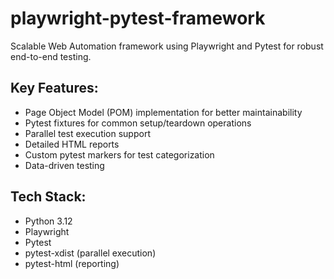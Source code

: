 # playwright-pytest-framework
Scalable Web Automation framework using Playwright and Pytest for robust end-to-end testing.

Key Features:
------------
- Page Object Model (POM) implementation for better maintainability
- Pytest fixtures for common setup/teardown operations
- Parallel test execution support
- Detailed HTML reports 
- Custom pytest markers for test categorization
- Data-driven testing

Tech Stack:
----------
- Python 3.12
- Playwright
- Pytest
- pytest-xdist (parallel execution)
- pytest-html (reporting)




